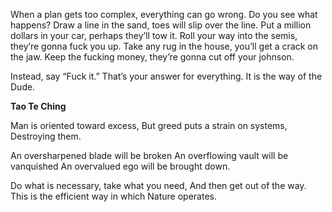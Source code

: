 When a plan gets too complex, everything can go wrong.
Do you see what happens?
Draw a line in the sand, toes will slip over the line.
Put a million dollars in your car, perhaps they’ll tow it.
Roll your way into the semis, they’re gonna fuck you up.
Take any rug in the house, you’ll get a crack on the jaw.
Keep the fucking money, they’re gonna cut off your johnson.

Instead, say “Fuck it.”
That’s your answer for everything.
It is the way of the Dude.

**Tao Te Ching**

Man is oriented toward excess,
But greed puts a strain on systems,
Destroying them.

An oversharpened blade will be broken
An overflowing vault will be vanquished
An overvalued ego will be brought down.

Do what is necessary, take what you need,
And then get out of the way.
This is the efficient way in which Nature operates.